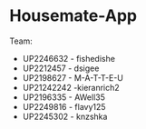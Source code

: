 # Housemate-App
Team:
- UP2246632 - fishedishe
- UP2212457 - dsigee
- UP2198627 - M-A-T-T-E-U
- UP21242242 -kieranrich2
- UP2196335 - AWell35
- UP2249816 - flavy125
- UP2245302 - knzshka

